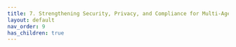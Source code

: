 ```yaml
---
title: 7. Strengthening Security, Privacy, and Compliance for Multi-Agent AI
layout: default
nav_order: 9
has_children: true
---
```

